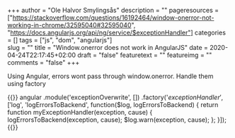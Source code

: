 +++
author = "Ole Halvor Smylingsås"
description = ""
pageresources = ["https://stackoverflow.com/questions/16192464/window-onerror-not-working-in-chrome/32595040#32595040", "https://docs.angularjs.org/api/ng/service/$exceptionHandler"]
categories = []
tags = ["js", "dom", "angularjs"]     
slug = ""
title = "Window.onerror does not work in AngularJS"
date = 2020-04-24T22:17:45+02:00
draft = "false"
featuretext = ""
featureimg = ""
comments = "false"
+++

Using Angular, errors wont pass through window.onerror. Handle them using factory

{{<highlight js>}}
angular
    .module('exceptionOverwrite', [])
    .factory('$exceptionHandler', 
                ['$log', 'logErrorsToBackend', 
                function($log, logErrorsToBackend) {
                    return function myExceptionHandler(exception, cause) {
                    logErrorsToBackend(exception, cause);
                    $log.warn(exception, cause);
                };
            }]);
{{</highlight>}}